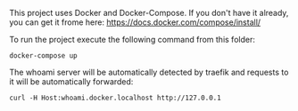 This project uses Docker and Docker-Compose. If you don't have it already, you can get it frome here: https://docs.docker.com/compose/install/

To run the project execute the following command from this folder:

```
docker-compose up
```

The whoami server will be automatically detected by traefik and requests to it will be automatically forwarded:

```
curl -H Host:whoami.docker.localhost http://127.0.0.1
```
